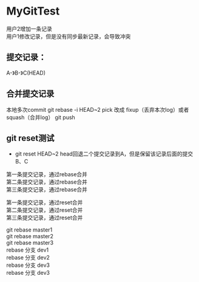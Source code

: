 # MyGitTest
用户2增加一条记录   
用户1修改记录，但是没有同步最新记录，会导致冲突

## 提交记录：
A-》B-》C(HEAD)
## 合并提交记录
本地多次commit
git rebase -i HEAD~2
pick 改成 fixup（丢弃本次log）或者squash（合并log）
git push

## git reset测试
- git reset HEAD~2
head回退二个提交记录到A，但是保留该记录后面的提交B、C

第一条提交记录，通过rebase合并  
第二条提交记录，通过rebase合并  
第三条提交记录，通过rebase合并  

第一条提交记录，通过reset合并  
第二条提交记录，通过reset合并  
第三条提交记录，通过reset合并  

git rebase master1  
git rebase master2  
git rebase master3  
rebase 分支 dev1  
rebase 分支 dev2  
rebase 分支 dev3  
rebase 分支 dev3  
